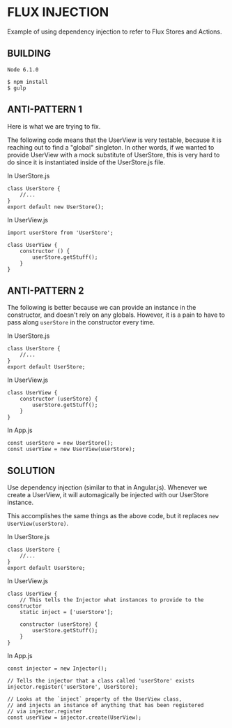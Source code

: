 # FLUX INJECTION

Example of using dependency injection to refer to Flux Stores and Actions.

## BUILDING

    Node 6.1.0

    $ npm install
    $ gulp

## ANTI-PATTERN 1

Here is what we are trying to fix. 

The following code means that the UserView is very testable, because it is reaching out to find a "global" singleton. In other words, if we wanted to provide UserView with a mock substitute of UserStore, this is very hard to do since it is instantiated inside of the UserStore.js file.

In UserStore.js

    class UserStore {
        //...
    }
    export default new UserStore();

In UserView.js

    import userStore from 'UserStore';

    class UserView {
        constructor () {
            userStore.getStuff();
        }   
    }

## ANTI-PATTERN 2

The following is better because we can provide an instance in the constructor, and doesn't rely on any globals. However, it is a pain to have to pass along `userStore` in the constructor every time.

In UserStore.js

    class UserStore {
        //...
    }
    export default UserStore;

In UserView.js

    class UserView {
        constructor (userStore) {
            userStore.getStuff();
        }   
    }

In App.js

    const userStore = new UserStore();
    const userView = new UserView(userStore);


## SOLUTION

Use dependency injection (similar to that in Angular.js). Whenever we create a UserView, it will automagically be injected with our UserStore instance.

This accomplishes the same things as the above code, but it replaces `new UserView(userStore)`.

In UserStore.js

    class UserStore {
        //...
    }
    export default UserStore;

In UserView.js

    class UserView {
        // This tells the Injector what instances to provide to the constructor
        static inject = ['userStore'];

        constructor (userStore) {
            userStore.getStuff();
        }   
    }

In App.js

    const injector = new Injector();

    // Tells the injector that a class called 'userStore' exists
    injector.register('userStore', UserStore);

    // Looks at the `inject` property of the UserView class,
    // and injects an instance of anything that has been registered
    // via injector.register
    const userView = injector.create(UserView);
